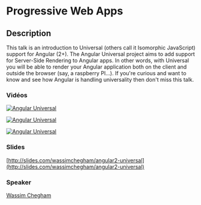 # Progressive Web Apps

## Description

This talk is an introduction to Universal (others call it Isomorphic JavaScript) support for Angular (2+). 
The Angular Universal project aims to add support for Server-Side Rendering to Angular apps. 
In other words, with Universal you will be able to render your Angular application both on the client and 
outside the browser (say, a raspberry PI…). 
If you're curious and want to know and see how Angular is handling universality then don't miss this talk.


### Vidéos

[![Angular Universal](https://img.youtube.com/vi/UAgljIYAar8/0.jpg)](https://www.youtube.com/watch?v=UAgljIYAar8)

[![Angular Universal](https://img.youtube.com/vi/UHtEykQjxFU/0.jpg)](https://www.youtube.com/watch?v=UHtEykQjxFU)

[![Angular Universal](https://img.youtube.com/vi/faWCLmYsFQ8/0.jpg)](https://www.youtube.com/watch?v=faWCLmYsFQ8)

### Slides

[http://slides.com/wassimchegham/angular2-universal](http://slides.com/wassimchegham/angular2-universal)

### Speaker

[Wassim Chegham](../speakers/wassimchegham.md)
